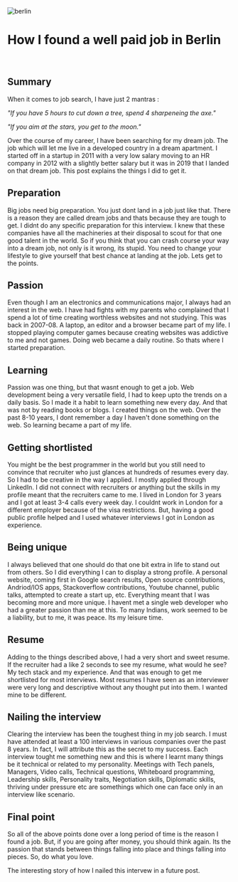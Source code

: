<img src="/img/berlin.jpg" title="berlin" class="post-first-image" />

# How I found a well paid job in Berlin

&nbsp;

## Summary

When it comes to job search, I have just 2 mantras :

*"If you have 5 hours to cut down a tree, spend 4 sharpeneing the axe."*

*"If you aim at the stars, you get to the moon."*

Over the course of my career, I have been searching for my dream job. The job which will let me live in a developed country in a dream apartment. I started off in a startup in 2011 with a very low salary moving to an HR company in 2012 with a slightly better salary but it was in 2019 that I landed on that dream job. This post explains the things I did to get it.

## Preparation

Big jobs need big preparation. You just dont land in a job just like that. There is a reason they are called dream jobs and thats because they are tough to get. I didnt do any specific preparation for this interview. I knew that these companies have all the machineries at their disposal to scout for that one good talent in the world. So if you think that you can crash course your way into a dream job, not only is it wrong, its stupid. You need to change your lifestyle to give yourself that best chance at landing at the job. Lets get to the points.

## Passion

Even though I am an electronics and communications major, I always had an interest in the web. I have had fights with my parents who complained that I spend a lot of time creating worthless websites and not studying. This was back in 2007-08. A laptop, an editor and a browser became part of my life. I stopped playing computer games because creating websites was addictive to me and not games. Doing web became a daily routine. So thats where I started preparation.

## Learning

Passion was one thing, but that wasnt enough to get a job. Web development being a very versatile field, I had to keep upto the trends on a daily basis. So I made it a habit to learn something new every day. And that was not by reading books or blogs. I created things on the web. Over the past 8-10 years, I dont remember a day I haven't done something on the web. So learning became a part of my life.

## Getting shortlisted

You might be the best programmer in the world but you still need to convince that recruiter who just glances at hundreds of resumes every day. So I had to be creative in the way I applied. I mostly applied through LinkedIn. I did not connect with recruiters or anything but the skills in my profile meant that the recruiters came to me. I lived in London for 3 years and I got at least 3-4 calls every week day. I couldnt work in London for a different employer because of the visa restrictions. But, having a good public profile helped and I used whatever interviews I got in London as experience.

## Being unique

I always believed that one should do that one bit extra in life to stand out from others. So I did everything I can to display a strong profile. A personal website, coming first in Google search results, Open source contributions, Andriod/IOS apps, Stackoverflow contributions, Youtube channel, public talks, attempted to create a start up, etc. Everything meant that I was becoming more and more unique. I havent met a single web developer who had a greater passion than me at this. To many Indians, work seemed to be a liability, but to me, it was peace. Its my leisure time.

## Resume

Adding to the things described above, I had a very short and sweet resume. If the recruiter had a like 2 seconds to see my resume, what would he see? My tech stack and my experience. And that was enough to get me shortlisted for most interviews. Most resumes I have seen as an interviewer were very long and descriptive without any thought put into them. I wanted mine to be different.

## Nailing the interview

Clearing the interview has been the toughest thing in my job search. I must have attended at least a 100 interviews in various companies over the past 8 years. In fact, I will attribute this as the secret to my success. Each interview tought me something new and this is where I learnt many things be it technical or related to my personality. Meetings with Tech panels, Managers, Video calls, Technical questions, Whiteboard programming, Leadership skills, Personality traits, Negotiation skills, Diplomatic skills, thriving under pressure etc are somethings which one can face only in an interview like scenario.

## Final point

So all of the above points done over a long period of time is the reason I found a job. But, if you are going after money, you should think again. Its the passion that stands between things falling into place and things falling into pieces. So, do what you love.

The interesting story of how I nailed this intervew in a future post.